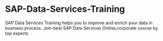 # SAP-Data-Services-Training
SAP Data Services Training helps you to improve and enrich your data in business process. Join best SAP Data Services Online,corporate course by top experts
